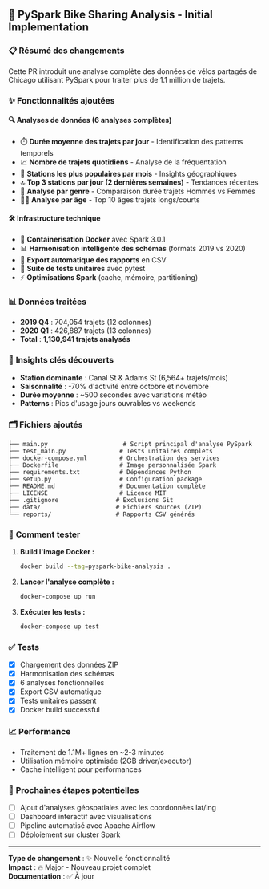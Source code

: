 ## 🚀 PySpark Bike Sharing Analysis - Initial Implementation

### 📋 **Résumé des changements**

Cette PR introduit une analyse complète des données de vélos partagés de Chicago utilisant PySpark pour traiter plus de 1.1 million de trajets.

### ✨ **Fonctionnalités ajoutées**

#### **🔍 Analyses de données (6 analyses complètes)**
- ⏱️ **Durée moyenne des trajets par jour** - Identification des patterns temporels
- 📈 **Nombre de trajets quotidiens** - Analyse de la fréquentation
- 🚉 **Stations les plus populaires par mois** - Insights géographiques  
- 🔝 **Top 3 stations par jour (2 dernières semaines)** - Tendances récentes
- 👥 **Analyse par genre** - Comparaison durée trajets Hommes vs Femmes
- 👶👴 **Analyse par âge** - Top 10 âges trajets longs/courts

#### **🛠️ Infrastructure technique**
- 🐳 **Containerisation Docker** avec Spark 3.0.1
- 📊 **Harmonisation intelligente des schémas** (formats 2019 vs 2020)
- 💾 **Export automatique des rapports** en CSV
- 🧪 **Suite de tests unitaires** avec pytest
- ⚡ **Optimisations Spark** (cache, mémoire, partitioning)

### 📊 **Données traitées**
- **2019 Q4** : 704,054 trajets (12 colonnes)
- **2020 Q1** : 426,887 trajets (13 colonnes)  
- **Total** : **1,130,941 trajets analysés**

### 🎯 **Insights clés découverts**
- **Station dominante** : Canal St & Adams St (6,564+ trajets/mois)
- **Saisonnalité** : -70% d'activité entre octobre et novembre
- **Durée moyenne** : ~500 secondes avec variations météo
- **Patterns** : Pics d'usage jours ouvrables vs weekends

### 🗂️ **Fichiers ajoutés**
```
├── main.py                     # Script principal d'analyse PySpark
├── test_main.py               # Tests unitaires complets  
├── docker-compose.yml         # Orchestration des services
├── Dockerfile                 # Image personnalisée Spark
├── requirements.txt           # Dépendances Python
├── setup.py                   # Configuration package
├── README.md                  # Documentation complète
├── LICENSE                    # Licence MIT
├── .gitignore                # Exclusions Git
├── data/                     # Fichiers sources (ZIP)
└── reports/                  # Rapports CSV générés
```

### 🚀 **Comment tester**

1. **Build l'image Docker :**
   ```bash
   docker build --tag=pyspark-bike-analysis .
   ```

2. **Lancer l'analyse complète :**
   ```bash
   docker-compose up run
   ```

3. **Exécuter les tests :**
   ```bash
   docker-compose up test
   ```

### ✅ **Tests**
- [x] Chargement des données ZIP
- [x] Harmonisation des schémas
- [x] 6 analyses fonctionnelles  
- [x] Export CSV automatique
- [x] Tests unitaires passent
- [x] Docker build successful

### 📈 **Performance**
- Traitement de 1.1M+ lignes en ~2-3 minutes
- Utilisation mémoire optimisée (2GB driver/executor)
- Cache intelligent pour performances

### 🔄 **Prochaines étapes potentielles**
- [ ] Ajout d'analyses géospatiales avec les coordonnées lat/lng
- [ ] Dashboard interactif avec visualisations
- [ ] Pipeline automatisé avec Apache Airflow
- [ ] Déploiement sur cluster Spark

---

**Type de changement** : ✨ Nouvelle fonctionnalité  
**Impact** : 🔥 Major - Nouveau projet complet  
**Documentation** : ✅ À jour
